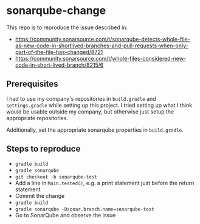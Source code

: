 # sonarqube-change
This repo is to reproduce the issue described in:
- https://community.sonarsource.com/t/sonarqube-detects-whole-file-as-new-code-in-shortlived-branches-and-pull-requests-when-only-part-of-the-file-has-changed/8721
- https://community.sonarsource.com/t/whole-files-considered-new-code-in-short-lived-branch/8215/6

## Prerequisites
I had to use my company's repositories in `build.gradle` and `settings.gradle` while setting up this project. I tried setting up what I think would be usable outside my company, but otherwise just setup the appropriate repositories.

Additionally, set the appropriate sonarqube properties in `build.gradle`.

## Steps to reproduce
- `gradle build`
- `gradle sonarqube`
- `git checkout -b sonarqube-test`
- Add a line in `Main.tested()`, e.g. a print statement just before the return statement
- Commit the change
- `gradle build`
- `gradle sonarqube -Dsonar.branch.name=sonarqube-test`
- Go to SonarQube and observe the issue
